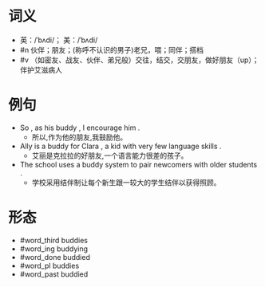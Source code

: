 # 词义
- 英：/ˈbʌdi/； 美：/ˈbʌdi/
- #n 伙伴；朋友；(称呼不认识的男子)老兄，喂；同伴；搭档
- #v （如密友、战友、伙伴、弟兄般）交往，结交，交朋友，做好朋友（up）；伴护艾滋病人
# 例句
- So , as his buddy , I encourage him .
	- 所以,作为他的朋友,我鼓励他。
- Ally is a buddy for Clara , a kid with very few language skills .
	- 艾丽是克拉拉的好朋友,一个语言能力很差的孩子。
- The school uses a buddy system to pair newcomers with older students .
	- 学校采用结伴制让每个新生跟一较大的学生结伴以获得照顾。
# 形态
- #word_third buddies
- #word_ing buddying
- #word_done buddied
- #word_pl buddies
- #word_past buddied
